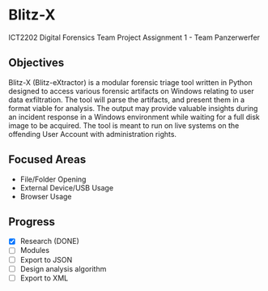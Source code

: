 # Blitz-X
ICT2202 Digital Forensics Team Project Assignment 1 - Team Panzerwerfer

## Objectives
Blitz-X (Blitz-eXtractor) is a modular forensic triage tool written in Python designed to access various forensic artifacts on Windows relating to user data exfiltration. The tool will parse the artifacts, and present them in a format viable for analysis. The output may provide valuable insights during an incident response in a Windows environment while waiting for a full disk image to be acquired. The tool is meant to run on live systems on the offending User Account with administration rights.

## Focused Areas
* File/Folder Opening
* External Device/USB Usage
* Browser Usage

## Progress 
* ☒ Research (DONE) 
* ☐ Modules 
* ☐ Export to JSON
* ☐ Design analysis algorithm
* ☐ Export to XML
